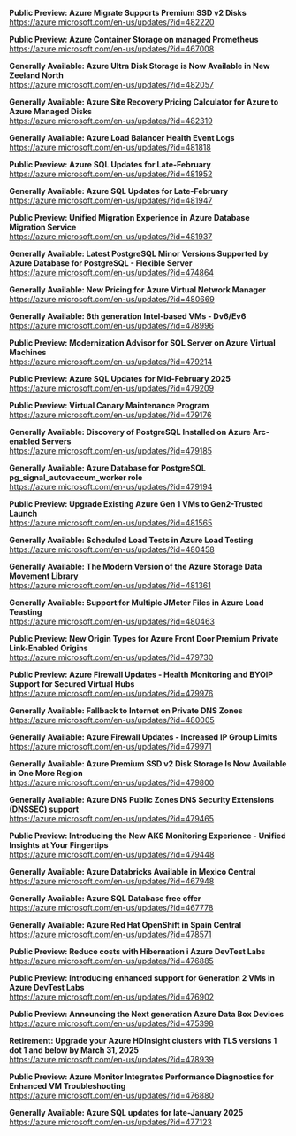 **Public Preview: Azure Migrate Supports Premium SSD v2 Disks**  
https://azure.microsoft.com/en-us/updates/?id=482220

**Public Preview: Azure Container Storage on managed Prometheus**  
https://azure.microsoft.com/en-us/updates/?id=467008

**Generally Available: Azure Ultra Disk Storage is Now Available in New Zeeland North**  
https://azure.microsoft.com/en-us/updates/?id=482057

**Generally Available: Azure Site Recovery Pricing Calculator for Azure to Azure Managed Disks**  
https://azure.microsoft.com/en-us/updates/?id=482319

**Generally Available: Azure Load Balancer Health Event Logs**  
https://azure.microsoft.com/en-us/updates/?id=481818

**Public Preview: Azure SQL Updates for Late-February**  
https://azure.microsoft.com/en-us/updates/?id=481952

**Generally Available: Azure SQL Updates for Late-February**  
https://azure.microsoft.com/en-us/updates/?id=481947

**Public Preview: Unified Migration Experience in Azure Database Migration Service**  
https://azure.microsoft.com/en-us/updates/?id=481937

**Generally Available: Latest PostgreSQL Minor Versions Supported by Azure Database for PostgreSQL - Flexible Server**  
https://azure.microsoft.com/en-us/updates/?id=474864

**Generally Available: New Pricing for Azure Virtual Network Manager**  
https://azure.microsoft.com/en-us/updates/?id=480669

**Generally Available: 6th generation Intel-based VMs - Dv6/Ev6**  
https://azure.microsoft.com/en-us/updates/?id=478996

**Public Preview: Modernization Advisor for SQL Server on Azure Virtual Machines**  
https://azure.microsoft.com/en-us/updates/?id=479214

**Public Preview: Azure SQL Updates for Mid-February 2025**  
https://azure.microsoft.com/en-us/updates/?id=479209

**Public Preview: Virtual Canary Maintenance Program**  
https://azure.microsoft.com/en-us/updates/?id=479176

**Generally Available: Discovery of PostgreSQL Installed on Azure Arc-enabled Servers**  
https://azure.microsoft.com/en-us/updates/?id=479185

**Generally Available: Azure Database for PostgreSQL pg_signal_autovaccum_worker role**  
https://azure.microsoft.com/en-us/updates/?id=479194

**Public Preview: Upgrade Existing Azure Gen 1 VMs to Gen2-Trusted Launch**  
https://azure.microsoft.com/en-us/updates/?id=481565

**Generally Available: Scheduled Load Tests in Azure Load Testing**  
https://azure.microsoft.com/en-us/updates/?id=480458

**Generally Available: The Modern Version of the Azure Storage Data Movement Library**  
https://azure.microsoft.com/en-us/updates/?id=481361

**Generally Available: Support for Multiple JMeter Files in Azure Load Teasting**  
https://azure.microsoft.com/en-us/updates/?id=480463

**Public Preview: New Origin Types for Azure Front Door Premium Private Link-Enabled Origins**  
https://azure.microsoft.com/en-us/updates/?id=479730

**Public Preview: Azure Firewall Updates - Health Monitoring and BYOIP Support for Secured Virtual Hubs**  
https://azure.microsoft.com/en-us/updates/?id=479976

**Generally Available: Fallback to Internet on Private DNS Zones**  
https://azure.microsoft.com/en-us/updates/?id=480005

**Generally Available: Azure Firewall Updates - Increased IP Group Limits**  
https://azure.microsoft.com/en-us/updates/?id=479971

**Generally Available: Azure Premium SSD v2 Disk Storage Is Now Available in One More Region**  
https://azure.microsoft.com/en-us/updates/?id=479800

**Generally Available: Azure DNS Public Zones DNS Security Extensions (DNSSEC) support**  
https://azure.microsoft.com/en-us/updates/?id=479465

**Public Preview: Introducing the New AKS Monitoring Experience - Unified Insights at Your Fingertips**  
https://azure.microsoft.com/en-us/updates/?id=479448

**Generally Available: Azure Databricks Available in Mexico Central**  
https://azure.microsoft.com/en-us/updates/?id=467948

**Generally Available: Azure SQL Database free offer**  
https://azure.microsoft.com/en-us/updates/?id=467778

**Generally Available: Azure Red Hat OpenShift in Spain Central**  
https://azure.microsoft.com/en-us/updates/?id=478571

**Public Preview: Reduce costs with Hibernation i Azure DevTest Labs**  
https://azure.microsoft.com/en-us/updates/?id=476885

**Public Preview: Introducing enhanced support for Generation 2 VMs in Azure DevTest Labs**  
https://azure.microsoft.com/en-us/updates/?id=476902

**Public Preview: Announcing the Next generation Azure Data Box Devices**  
https://azure.microsoft.com/en-us/updates/?id=475398

**Retirement: Upgrade your Azure HDInsight clusters with TLS versions 1 dot 1 and below by March 31, 2025**  
https://azure.microsoft.com/en-us/updates/?id=478939

**Public Preview: Azure Monitor Integrates Performance Diagnostics for Enhanced VM Troubleshooting**  
https://azure.microsoft.com/en-us/updates/?id=476880

**Generally Available: Azure SQL updates for late-January 2025**  
https://azure.microsoft.com/en-us/updates/?id=477123